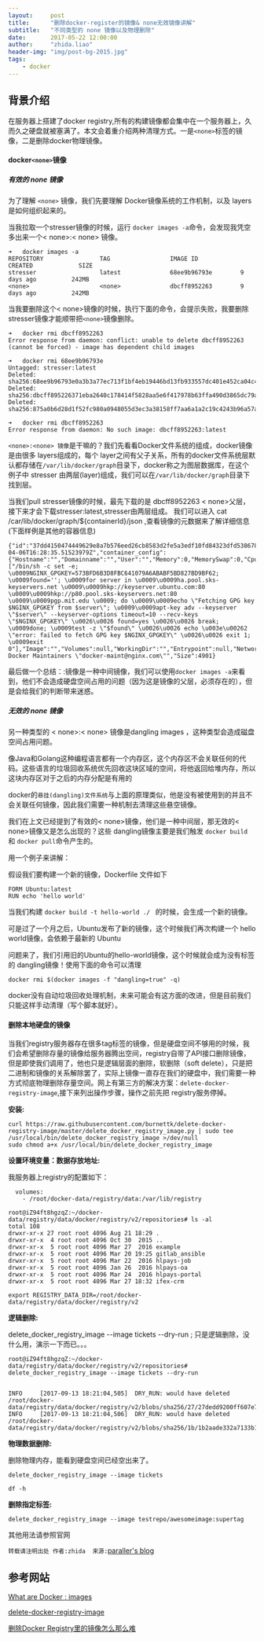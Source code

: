 ```yaml
---
layout:     post
title:      "删除docker-register的镜像& none无效镜像讲解"
subtitle:   "不同类型的 none 镜像以及物理删除"
date:       2017-05-22 12:00:00
author:     "zhida.liao"
header-img: "img/post-bg-2015.jpg"
tags:
    - docker
---
```

  
## 背景介绍

在服务器上搭建了docker registry,所有的构建镜像都会集中在一个服务器上，久而久之硬盘就被塞满了。本文会着重介绍两种清理方式。一是`<none>`标签的镜像，二是删除docker物理镜像。


#### docker`<none>`镜像

##### 有效的 none 镜像

为了理解 `<none>` 镜像，我们先要理解 Docker镜像系统的工作机制，以及 layers是如何组织起来的。

当我拉取一个stresser镜像的时候，运行 `docker images -a`命令，会发现我凭空多出来一个< none>:< none> 镜像。

```
➜   docker images -a
REPOSITORY                TAG                 IMAGE ID            CREATED             SIZE
stresser                  latest              68ee9b96793e        9 days ago          242MB
<none>                    <none>              dbcff8952263        9 days ago          242MB
```

当我要删除这个< none>镜像的时候，执行下面的命令，会提示失败，我要删除stresser镜像才能顺带把`<none>`镜像删除。

```
➜   docker rmi dbcff8952263
Error response from daemon: conflict: unable to delete dbcff8952263 (cannot be forced) - image has dependent child images

➜   docker rmi 68ee9b96793e
Untagged: stresser:latest
Deleted: sha256:68ee9b96793e0a3b3a77ec713f1bf4eb19446bd13fb933557dc401e452ca04c4
Deleted: sha256:dbcff895226371eba2640c178414f5828aa5e6f417978b63ffa490d3865dc79a
Deleted: sha256:875a0b6d28d1f52fc980a0948055d3ec3a38158ff7aa6a1a2c19c4243b96a57a

➜   docker rmi dbcff8952263
Error response from daemon: No such image: dbcff8952263:latest
```


`<none>:<none> 镜像`是干嘛的？我们先看看Docker文件系统的组成，docker镜像是由很多 layers组成的，每个 layer之间有父子关系，所有的docker文件系统层默认都存储在`/var/lib/docker/graph`目录下，docker称之为图层数据库，在这个例子中 stresser 由两层(layer)组成，我们可以在`/var/lib/docker/graph`目录下找到层。

当我们pull stresser镜像的时候，最先下载的是 dbcff8952263 < none>父层，接下来才会下载stresser:latest,stresser由两层组成。
我们可以进入 cat /car/lib/docker/graph/${containerId}/json ,查看镜像的元数据来了解详细信息(下面样例是其他的容器信息)

```
{"id":"37dd4150474449629e8a7b576eed26cb8583d2fe5a3edf10fd84323dfd538678","parent":"5cf74bcb1bde2e2249824a682f45235954543a5d57081db22c96402342db49e9","created":"2017-04-06T16:28:35.51523979Z","container_config":{"Hostname":"","Domainname":"","User":"","Memory":0,"MemorySwap":0,"CpuShares":0,"Cpuset":"","AttachStdin":false,"AttachStdout":false,"AttachStderr":false,"PortSpecs":null,"ExposedPorts":null,"Tty":false,"OpenStdin":false,"StdinOnce":false,"Env":null,"Cmd":["/bin/sh -c set -e; \u0009NGINX_GPGKEY=573BFD6B3D8FBC641079A6ABABF5BD827BD9BF62; \u0009found=''; \u0009for server in \u0009\u0009ha.pool.sks-keyservers.net \u0009\u0009hkp://keyserver.ubuntu.com:80 \u0009\u0009hkp://p80.pool.sks-keyservers.net:80 \u0009\u0009pgp.mit.edu \u0009; do \u0009\u0009echo \"Fetching GPG key $NGINX_GPGKEY from $server\"; \u0009\u0009apt-key adv --keyserver \"$server\" --keyserver-options timeout=10 --recv-keys \"$NGINX_GPGKEY\" \u0026\u0026 found=yes \u0026\u0026 break; \u0009done; \u0009test -z \"$found\" \u0026\u0026 echo \u003e\u00262 \"error: failed to fetch GPG key $NGINX_GPGKEY\" \u0026\u0026 exit 1; \u0009exit 0"],"Image":"","Volumes":null,"WorkingDir":"","Entrypoint":null,"NetworkDisabled":false,"MacAddress":"","OnBuild":null,"Labels":null},"author":"NGINX Docker Maintainers \"docker-maint@nginx.com\"","Size":4901}
```

最后做一个总结：<none>:<none>镜像是一种中间镜像，我们可以使用`docker images -a`来看到，他们不会造成硬盘空间占用的问题（因为这是镜像的父层，必须存在的），但是会给我们的判断带来迷惑。


##### 无效的 none 镜像

另一种类型的 < none>:< none> 镜像是dangling images ，这种类型会造成磁盘空间占用问题。

像Java和Golang这种编程语言都有一个内存区，这个内存区不会关联任何的代码。这些语言的垃圾回收系统优先回收这块区域的空间，将他返回给堆内存，所以这块内存区对于之后的内存分配是有用的

docker的`悬挂(dangling)文件系统`与上面的原理类似，他是没有被使用到的并且不会关联任何镜像，因此我们需要一种机制去清理这些悬空镜像。

我们在上文已经提到了有效的< none>镜像，他们是一种中间层，那无效的< none>镜像又是怎么出现的？这些 dangling镜像主要是我们触发 `docker build` 和 `docker pull`命令产生的。

用一个例子来讲解：

假设我们要构建一个新的镜像，Dockerfile 文件如下

```
FORM Ubuntu:latest
RUN echo 'hello world'
```

当我们构建 `docker build -t hello-world ./ ` 的时候，会生成一个新的镜像。

可是过了一个月之后，Ubuntu发布了新的镜像，这个时候我们再次构建一个 hello world镜像，会依赖于最新的 Ubuntu

问题来了，我们引用旧的Ubuntu的hello-world镜像，这个时候就会成为没有标签的 dangling镜像！使用下面的命令可以清理

```
docker rmi $(docker images -f "dangling=true" -q)
```

docker没有自动垃圾回收处理机制，未来可能会有这方面的改进，但是目前我们只能这样手动清理（写个脚本就好）。



#### 删除本地硬盘的镜像

当我们registry服务器存在很多tag标签的镜像，但是硬盘空间不够用的时候，我们会希望删除存量的镜像给服务器腾出空间，registry自带了API接口删除镜像，但是即使我们调用了，他也只是逻辑层面的删除，软删除（soft delete），只是把二进制和镜像的关系解除罢了，实际上镜像一直存在我们的硬盘中，我们需要一种方式彻底物理删除存量空间。网上有第三方的解决方案：`delete-docker-registry-image`,接下来列出操作步骤，操作之前先把 registry服务停掉。

**安装:**

```
curl https://raw.githubusercontent.com/burnettk/delete-docker-registry-image/master/delete_docker_registry_image.py | sudo tee /usr/local/bin/delete_docker_registry_image >/dev/null
sudo chmod a+x /usr/local/bin/delete_docker_registry_image
```

**设置环境变量：数据存放地址:**

我服务器上registry的配置如下：

```
  volumes:
    - /root/docker-data/registry/data:/var/lib/registry
```

```
root@iZ94ft8hgzqZ:~/docker-data/registry/data/docker/registry/v2/repositories# ls -al
total 108
drwxr-xr-x 27 root root 4096 Aug 21 18:29 .
drwxr-xr-x  4 root root 4096 Oct 30  2015 ..
drwxr-xr-x  5 root root 4096 Mar 27  2016 example
drwxr-xr-x  5 root root 4096 Mar 20 19:25 gitlab_ansible
drwxr-xr-x  5 root root 4096 Mar 22  2016 hlpays-job
drwxr-xr-x  5 root root 4096 Jan 26  2016 hlpays-oa
drwxr-xr-x  5 root root 4096 Mar 24  2016 hlpays-portal
drwxr-xr-x  5 root root 4096 Mar 27 18:32 ifex-crm
```

```
export REGISTRY_DATA_DIR=/root/docker-data/registry/data/docker/registry/v2
```

**逻辑删除:**

delete_docker_registry_image --image tickets --dry-run ; 只是逻辑删除，没什么用，演示一下而已。。。
```
root@iZ94ft8hgzqZ:~/docker-data/registry/data/docker/registry/v2/repositories# delete_docker_registry_image --image tickets --dry-run


INFO     [2017-09-13 18:21:04,505]  DRY_RUN: would have deleted /root/docker-data/registry/data/docker/registry/v2/blobs/sha256/27/27dedd9200ff607e76eb9d0e10beb103f53551e4ed39829d767cfbc208b79581
INFO     [2017-09-13 18:21:04,506]  DRY_RUN: would have deleted /root/docker-data/registry/data/docker/registry/v2/blobs/sha256/1b/1b2aade332a7133b1a03cae7695a3dcf9413dd017ff41f35a1bb1506becbacf3

```

**物理数据删除:**

删除物理内存，能看到硬盘空间已经空出来了。

```
delete_docker_registry_image --image tickets

df -h    
```


**删除指定标签:**

```
delete_docker_registry_image --image testrepo/awesomeimage:supertag
```

其他用法请参照官网

`转载请注明出处 作者:zhida  来源:`[paraller's blog](http://www.paraller.com)


## 参考网站

[What are Docker <none>:<none> images](https://www.projectatomic.io/blog/2015/07/what-are-docker-none-none-images/)

[delete-docker-registry-image](https://github.com/burnettk/delete-docker-registry-image)

[删除Docker Registry里的镜像怎么那么难](http://qinghua.github.io/docker-registry-delete/)



